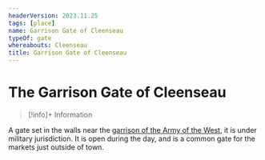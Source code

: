 ```yaml
---
headerVersion: 2023.11.25
tags: [place]
name: Garrison Gate of Cleenseau
typeOf: gate
whereabouts: Cleenseau
title: Garrison Gate of Cleenseau
---
```

# The Garrison Gate of Cleenseau
>[!info]+ Information
> 
>> 

A gate set in the walls near the [garrison of the Army of the West](<../../../../../../groups/sembaran-army/army-garrison-of-cleenseau.md>), it is under military jurisdiction. It is open during the day, and is a common gate for the markets just outside of town.